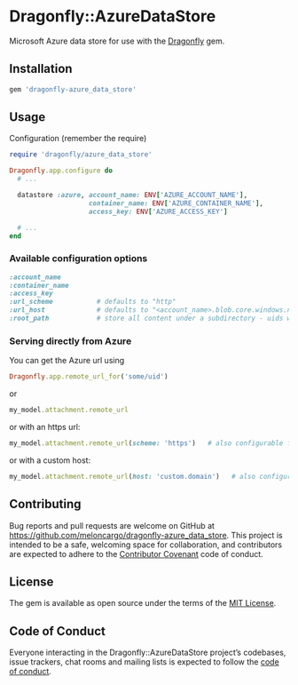 # Dragonfly::AzureDataStore

Microsoft Azure data store for use with the
[Dragonfly](http://github.com/markevans/dragonfly) gem.

## Installation

```ruby
gem 'dragonfly-azure_data_store'
```

## Usage

Configuration (remember the require)

```ruby
require 'dragonfly/azure_data_store'

Dragonfly.app.configure do
  # ...

  datastore :azure, account_name: ENV['AZURE_ACCOUNT_NAME'],
                    container_name: ENV['AZURE_CONTAINER_NAME'],
                    access_key: ENV['AZURE_ACCESS_KEY']

  # ...
end
```

### Available configuration options

```ruby
:account_name
:container_name
:access_key
:url_scheme           # defaults to "http"
:url_host             # defaults to "<account_name>.blob.core.windows.net"
:root_path            # store all content under a subdirectory - uids will be relative to this - defaults to nil
```

### Serving directly from Azure

You can get the Azure url using

```ruby
Dragonfly.app.remote_url_for('some/uid')
```

or

```ruby
my_model.attachment.remote_url
```

or with an https url:

```ruby
my_model.attachment.remote_url(scheme: 'https')   # also configurable for all urls with 'url_scheme'
```

or with a custom host:

```ruby
my_model.attachment.remote_url(host: 'custom.domain')   # also configurable for all urls with 'url_host'
```

## Contributing

Bug reports and pull requests are welcome on GitHub at
https://github.com/meloncargo/dragonfly-azure_data_store. This project is
intended to be a safe, welcoming space for collaboration, and contributors are
expected to adhere to the [Contributor Covenant](http://contributor-covenant.org)
code of conduct.

## License

The gem is available as open source under the terms of the
[MIT License](https://opensource.org/licenses/MIT).

## Code of Conduct

Everyone interacting in the Dragonfly::AzureDataStore project’s codebases, issue
trackers, chat rooms and mailing lists is expected to follow the
[code of conduct](https://github.com/meloncargo/dragonfly-azure_data_store/blob/master/CODE_OF_CONDUCT.md).
